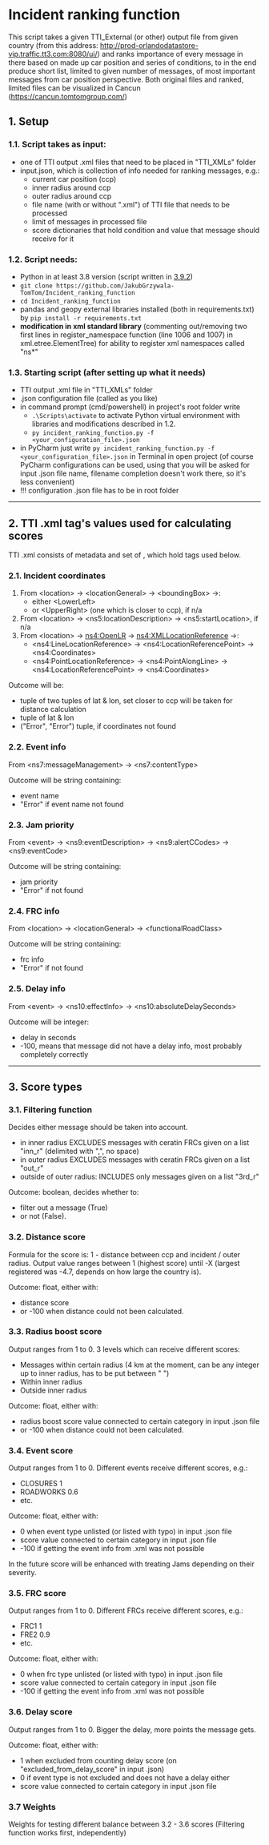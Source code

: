 # Incident ranking function #

This script takes a given TTI_External (or other) output file from given country (from this address: http://prod-orlandodatastore-vip.traffic.tt3.com:8080/ui/) and ranks importance of every message in there 
based on made up car position and series of conditions, to in the end produce short list, limited to given number of messages, of most important
messages from car position perspective.
Both original files and ranked, limited files can be visualized in Cancun (https://cancun.tomtomgroup.com/)

## 1. Setup ##

### 1.1. Script takes as input: ###
* one of TTI output .xml files that need to be placed in "TTI_XMLs" folder
* input.json, which is collection of info needed for ranking messages, e.g.:
    * current car position (ccp)
    * inner radius around ccp
    * outer radius around ccp
    * file name (with or without ".xml") of TTI file that needs to be processed
    * limit of messages in processed file
    * score dictionaries that hold condition and value that message should receive for it
    
### 1.2. Script needs: ###
* Python in at least 3.8 version (script written in [3.9.2](https://www.python.org/downloads/release/python-392/))
* `git clone https://github.com/JakubGrzywala-TomTom/Incident_ranking_function`
* `cd Incident_ranking_function`
* pandas and geopy external libraries installed (both in requirements.txt) by `pip install -r requirements.txt`
* **modification in xml standard library** (commenting out/removing two first lines in register_namespace function (line 1006 and 1007) in xml.etree.ElementTree) for ability to register xml namespaces called "ns*"

### 1.3. Starting script (after setting up what it needs) ###
* TTI output .xml file in "TTI_XMLs" folder
* .json configuration file (called as you like)
* in command prompt (cmd/powershell) in project's root folder write 
  * `.\Scripts\activate` to activate Python virtual environment with libraries and modifications described in 1.2. 
  * `py incident_ranking_function.py -f <your_configuration_file>.json`
* in PyCharm just write `py incident_ranking_function.py -f <your_configuration_file>.json` in Terminal in open project
(of course PyCharm configurations can be used, using that you will be asked for input .json file name, filename completion doesn't work there, so it's less convenient)
* !!! configuration .json file has to be in root folder  

___

## 2. TTI .xml tag's values used for calculating scores ##
TTI .xml consists of metadata and set of <trafficMessage>, which hold tags used below.

### 2.1. Incident coordinates ###
1. From \<location\> -> \<locationGeneral\> -> \<boundingBox\> ->:
    * either \<LowerLeft\>
    * or \<UpperRight\> (one which is closer to ccp), if n/a
2. From \<location\> -> \<ns5:locationDescription\> -> \<ns5:startLocation\>, if n/a
3. From \<location\> -> <ns4:OpenLR> -> <ns4:XMLLocationReference> ->:
    * \<ns4:LineLocationReference\> -> \<ns4:LocationReferencePoint\> -> \<ns4:Coordinates\>
    * \<ns4:PointLocationReference\> -> \<ns4:PointAlongLine\> -> \<ns4:LocationReferencePoint\> -> \<ns4:Coordinates\>

Outcome will be:
* tuple of two tuples of lat & lon, set closer to ccp will be taken for distance calculation
* tuple of lat & lon
* ("Error", "Error") tuple, if coordinates not found

### 2.2. Event info ###
From \<ns7:messageManagement\> -> \<ns7:contentType\>

Outcome will be string containing:
* event name
* "Error" if event name not found

### 2.3. Jam priority ###
From \<event\> -> \<ns9:eventDescription\> -> \<ns9:alertCCodes\> -> \<ns9:eventCode\>

Outcome will be string containing:
* jam priority
* "Error" if not found

### 2.4. FRC info ###
From \<location\> -> \<locationGeneral\> -> \<functionalRoadClass\>

Outcome will be string containing:
* frc info
* "Error" if not found

### 2.5. Delay info ### 
From \<event\> -> \<ns10:effectInfo\> -> \<ns10:absoluteDelaySeconds\>

Outcome will be integer:
* delay in seconds
* -100, means that message did not have a delay info, most probably completely correctly

___

## 3. Score types ##
### 3.1. Filtering function ###
Decides either message should be taken into account.
* in inner radius EXCLUDES messages with ceratin FRCs given on a list "inn_r" (delimited with ",", no space)
* in outer radius EXCLUDES messages with ceratin FRCs given on a list "out_r"
* outside of outer radius: INCLUDES only messages given on a list "3rd_r"

Outcome: boolean, decides whether to:
* filter out a message (True)
* or not (False).

### 3.2. Distance score ###
Formula for the score is: 1 - distance between ccp and incident / outer radius.
Output value ranges between 1 (highest score) until -X (largest registered was -4.7, depends on how large the country is).

Outcome: float, either with:
* distance score
* or -100 when distance could not been calculated. 

### 3.3. Radius boost score ###
Output ranges from 1 to 0.
3 levels which can receive different scores:
* Messages within certain radius (4 km at the moment, can be any integer up to inner radius, has to be put between " ")
* Within inner radius
* Outside inner radius

Outcome: float, either with:
* radius boost score value connected to certain category in input .json file 
* or -100 when distance could not been calculated. 

### 3.4. Event score ###
Output ranges from 1 to 0.
Different events receive different scores, e.g.:
* CLOSURES 1
* ROADWORKS 0.6
* etc.

Outcome: float, either with:
* 0 when event type unlisted (or listed with typo) in input .json file
* score value connected to certain category in input .json file
* -100 if getting the event info from .xml was not possible

In the future score will be enhanced with treating Jams depending on their severity.

### 3.5. FRC score ###
Output ranges from 1 to 0.
Different FRCs receive different scores, e.g.:
* FRC1 1
* FRE2 0.9
* etc.

Outcome: float, either with:
* 0 when frc type unlisted (or listed with typo) in input .json file
* score value connected to certain category in input .json file
* -100 if getting the event info from .xml was not possible

### 3.6. Delay score ###
Output ranges from 1 to 0.
Bigger the delay, more points the message gets.

Outcome: float, either with:
* 1 when excluded from counting delay score (on "excluded_from_delay_score" in input .json)
* 0 if event type is not excluded and does not have a delay either
* score value connected to certain category in input .json file

### 3.7 Weights ###
Weights for testing different balance between 3.2 - 3.6 scores (Filtering function works first, independently)
